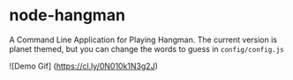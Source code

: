 # node-hangman
A Command Line Application for Playing Hangman. The current version is planet themed, but you can change the words to guess in `config/config.js`

![Demo Gif] (https://cl.ly/0N010k1N3g2J)
